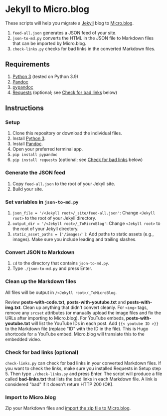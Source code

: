 # Jekyll to Micro.blog

These scripts will help you migrate a [Jekyll](https://jekyllrb.com) blog to [Micro.blog](https://micro.blog).


1. `feed-all.json` generates a JSON feed of your site.
2. `json-to-md.py` converts the HTML in the JSON file to Markdown files that can be imported by Micro.blog.
3. `check-links.py` checks for bad links in the converted Markdown files.

## Requirements

1. [Python 3](https://www.python.org) (tested on Python 3.9)
2. [Pandoc](https://pandoc.org)
3. [pypandoc](https://pypi.org/project/pypandoc/)
4. [Requests](https://requests.readthedocs.io/en/latest/) (optional; see [Check for bad links](https://github.com/geofftaylor/jekyll-to-microblog#check-for-bad-links-optional) below)

## Instructions

### Setup

1. Clone this repository or download the individual files.
2. Install [Python 3](https://www.python.org).
3. Install [Pandoc](https://pandoc.org).
4. Open your preferred terminal app.
4. `pip install pypandoc`
5. `pip install requests` (optional; see [Check for bad links](https://github.com/geofftaylor/jekyll-to-microblog#check-for-bad-links-optional) below)

### Generate the JSON feed

1. Copy `feed-all.json` to the root of your Jekyll site.
2. Build your site.

### Set variables in `json-to-md.py`

1. `json_file = '/<Jekyll root>/_site/feed-all.json'`: Change `<Jekyll root>` to the root of your Jekyll directory.
2. `output_dir = '/<Jekyll root>/_ToMicroBlog'`: Change `<Jekyll root>` to the root of your Jekyll directory.
3. `static_asset_paths = ['/images/']`: Add paths to static assets (e.g., images). Make sure you include leading and trailing slashes.

### Convert JSON to Markdown

1. `cd` to the directory that contains `json-to-md.py`.
2. Type `./json-to-md.py` and press Enter.

### Clean up the Markdown files

All files will be output in `/<Jekyll root>/_ToMicroBlog`.

Review **posts-with-code.txt**, **posts-with-youtube.txt** and **posts-with-img.txt**. Clean up anything that didn't convert cleanly.
For `<img>` tags, remove any `srcset` attributes (or manually upload the image files and fix the URLs after importing to Micro.blog).
For YouTube embeds, **posts-with-youtube.txt** will list the YouTube IDs in each post. Add `{{< youtube ID >}}` to the Markdown file (replace "ID" with the ID in the file). This is Hugo shortcode for a YouTube embed. Micro.blog will translate this to the embedded video.

### Check for bad links (optional)

`check-links.py` can check for bad links in your converted Markdown files. If you want to check the links, make sure you installed Requests in Setup step 5. Then type `./check-links.py` and press Enter. The script will produce a file called **bad-links.txt** that lists the bad links in each Markdown file. A link is considered "bad" if it doesn't return HTTP 200 (OK).

### Import to Micro.blog

Zip your Markdown files and [import the zip file to Micro.blog](https://help.micro.blog/t/markdown-import/56).